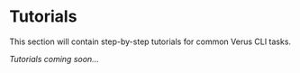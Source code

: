 # Tutorials

This section will contain step-by-step tutorials for common Verus CLI tasks.

*Tutorials coming soon...* 